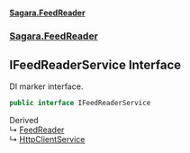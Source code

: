 #### [Sagara.FeedReader](index.md 'index')
### [Sagara.FeedReader](index.md#Sagara.FeedReader 'Sagara.FeedReader')

## IFeedReaderService Interface

DI marker interface.

```csharp
public interface IFeedReaderService
```

Derived  
&#8627; [FeedReader](Sagara.FeedReader.FeedReader.md 'Sagara.FeedReader.FeedReader')  
&#8627; [HttpClientService](Sagara.FeedReader.Http.HttpClientService.md 'Sagara.FeedReader.Http.HttpClientService')